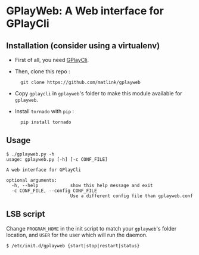 GPlayWeb: A Web interface for GPlayCli
======================================

Installation (consider using a virtualenv)
------------------------------------------

- First of all, you need [GPlayCli](https://github.com/matlink/gplaycli).
- Then, clone this repo : 

		git clone https://github.com/matlink/gplayweb

- Copy `gplaycli` in `gplayweb`'s folder to make this module available for `gplayweb`.
- Install `tornado` with `pip` :
	
		pip install tornado

Usage
-----

	$ ./gplayweb.py -h
	usage: gplayweb.py [-h] [-c CONF_FILE]

	A web interface for GPlayCli

	optional arguments:
	  -h, --help            show this help message and exit
	  -c CONF_FILE, --config CONF_FILE
	                        Use a different config file than gplayweb.conf

LSB script
----------
Change `PROGRAM_HOME` in the init script to match your `gplayweb`'s folder location, and `USER` for the user which will run the daemon.

	$ /etc/init.d/gplayweb {start|stop|restart|status}
